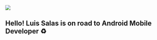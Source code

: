 ![](https://i.imgur.com/zDV4ggx.gif)

## Hello! Luis Salas is on road to Android Mobile Developer :recycle:
